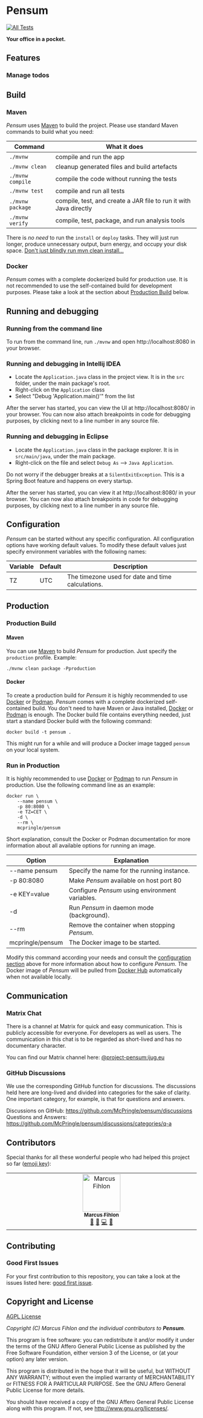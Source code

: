 # Pensum

[![All Tests](https://github.com/McPringle/pensum/actions/workflows/all-tests.yml/badge.svg)](https://github.com/McPringle/pensum/actions/workflows/all-tests.yml)

**Your office in a pocket.**

## Features

### Manage todos

## Build

### Maven

*Pensum* uses [Maven](https://maven.apache.org/) to build the project. Please use standard Maven commands to build what you need:

| Command          | What it does                                                      |
|------------------|-------------------------------------------------------------------|
| `./mvnw`         | compile and run the app                                           |
| `./mvnw clean`   | cleanup generated files and build artefacts                       |
| `./mvnw compile` | compile the code without running the tests                        |
| `./mvnw test`    | compile and run all tests                                         |
| `./mvnw package` | compile, test, and create a JAR file to run it with Java directly |
| `./mvnw verify`  | compile, test, package, and run analysis tools                    |

There is *no need* to run the `install` or `deploy` tasks. They will just run longer, produce unnecessary output, burn energy, and occupy your disk space. [Don't just blindly run mvn clean install...](https://www.andreaseisele.com/posts/mvn-clean-install/)

### Docker

*Pensum* comes with a complete dockerized build for production use. It is not recommended to use the self-contained build for development purposes. Please take a look at the section about [Production Build](#production-build) below.

## Running and debugging

### Running from the command line

To run from the command line, run `./mvnw` and open http://localhost:8080 in your browser.

### Running and debugging in Intellij IDEA

- Locate the `Application.java` class in the project view. It is in the `src` folder, under the main package's root.
- Right-click on the `Application` class
- Select "Debug 'Application.main()'" from the list

After the server has started, you can view the UI at http://localhost:8080/ in your browser.
You can now also attach breakpoints in code for debugging purposes, by clicking next to a line number in any source file.

### Running and debugging in Eclipse

- Locate the `Application.java` class in the package explorer. It is in `src/main/java`, under the main package.
- Right-click on the file and select `Debug As` --> `Java Application`.

Do not worry if the debugger breaks at a `SilentExitException`. This is a Spring Boot feature and happens on every startup.

After the server has started, you can view it at http://localhost:8080/ in your browser.
You can now also attach breakpoints in code for debugging purposes, by clicking next to a line number in any source file.

## Configuration

*Pensum* can be started without any specific configuration. All configuration options have working default values. To modify these default values just specify environment variables with the following names:

| Variable | Default | Description                                       |
|----------|---------|---------------------------------------------------|
| TZ       | UTC     | The timezone used for date and time calculations. |

## Production

### Production Build

#### Maven

You can use [Maven](https://maven.apache.org/) to build *Pensum* for production. Just specify the `production` profile. Example:

```shell
./mvnw clean package -Pproduction
```

#### Docker

To create a production build for *Pensum* it is highly recommended to use [Docker](https://www.docker.com/) or [Podman](https://podman.io/). *Pensum* comes with a complete dockerized self-contained build. You don't need to have Maven or Java installed, [Docker](https://www.docker.com/) or [Podman](https://podman.io/) is enough. The Docker build file contains everything needed, just start a standard Docker build with the following command:

```shell
docker build -t pensum .
```

This might run for a while and will produce a Docker image tagged `pensum` on your local system.

### Run in Production

It is highly recommended to use [Docker](https://www.docker.com/) or [Podman](https://podman.io/) to run *Pensum* in production. Use the following command line as an example:

```shell
docker run \
    --name pensum \
    -p 80:8080 \
    -e TZ=CET \
    -d \
    --rm \
    mcpringle/pensum
```

Short explanation, consult the Docker or Podman documentation for more information about all available options for running an image.

| Option           | Explanation                                     |
|------------------|-------------------------------------------------|
| --name pensum    | Specify the name for the running instance.      |
| -p 80:8080       | Make *Pensum* available on host port 80         |
| -e KEY=value     | Configure *Pensum* using environment variables. |
| -d               | Run *Pensum* in daemon mode (background).       |
| --rm             | Remove the container when stopping *Pensum*.    |
| mcpringle/pensum | The Docker image to be started.                 |

Modify this command according your needs and consult the [configuration section](#configuration) above for more information about how to configure *Pensum*. The Docker image of *Pensum* will be pulled from [Docker Hub](https://hub.docker.com/) automatically when not available locally.

## Communication

### Matrix Chat

There is a channel at Matrix for quick and easy communication. This is publicly accessible for everyone. For developers as well as users. The communication in this chat is to be regarded as short-lived and has no documentary character.

You can find our Matrix channel here: [@project-pensum:ijug.eu](https://matrix.to/#/%23project-pensum:ijug.eu)

### GitHub Discussions

We use the corresponding GitHub function for discussions. The discussions held here are long-lived and divided into categories for the sake of clarity. One important category, for example, is that for questions and answers.

Discussions on GitHub: https://github.com/McPringle/pensum/discussions  
Questions and Answers: https://github.com/McPringle/pensum/discussions/categories/q-a

## Contributors

Special thanks for all these wonderful people who had helped this project so far ([emoji key](https://allcontributors.org/docs/en/emoji-key)):

<!-- ALL-CONTRIBUTORS-LIST:START - Do not remove or modify this section -->
<!-- prettier-ignore-start -->
<!-- markdownlint-disable -->
<table>
  <tbody>
    <tr>
      <td align="center" valign="top" width="14.28%"><a href="https://github.com/McPringle"><img src="https://avatars.githubusercontent.com/u/1254039?v=4?s=100" width="100px;" alt="Marcus Fihlon"/><br /><sub><b>Marcus Fihlon</b></sub></a><br /><a href="#projectManagement-McPringle" title="Project Management">📆</a> <a href="#ideas-McPringle" title="Ideas, Planning, & Feedback">🤔</a> <a href="https://github.com/McPringle/pensum/commits?author=McPringle" title="Code">💻</a> <a href="#design-McPringle" title="Design">🎨</a></td>
    </tr>
  </tbody>
</table>

<!-- markdownlint-restore -->
<!-- prettier-ignore-end -->

<!-- ALL-CONTRIBUTORS-LIST:END -->

## Contributing

### Good First Issues

For your first contribution to this repository, you can take a look at the issues listed here: [good first issue](https://github.com/McPringle/pensum/labels/good%20first%20issue).

## Copyright and License

[AGPL License](https://www.gnu.org/licenses/agpl-3.0.de.html)

*Copyright (C) Marcus Fihlon and the individual contributors to **Pensum**.*

This program is free software: you can redistribute it and/or modify it under the terms of the GNU Affero General Public License as published by the Free Software Foundation, either version 3 of the License, or (at your option) any later version.

This program is distributed in the hope that it will be useful, but WITHOUT ANY WARRANTY; without even the implied warranty of MERCHANTABILITY or FITNESS FOR A PARTICULAR PURPOSE. See the GNU Affero General Public License for more details.

You should have received a copy of the GNU Affero General Public License along with this program.  If not, see <http://www.gnu.org/licenses/>.
